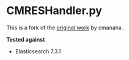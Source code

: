 
# CMRESHandler.py
This is a fork of the [original work](https://github.com/cmanaha/python-elasticsearch-logger) by cmanaha.

**Tested against**
* Elasticsearch 7.3.1
